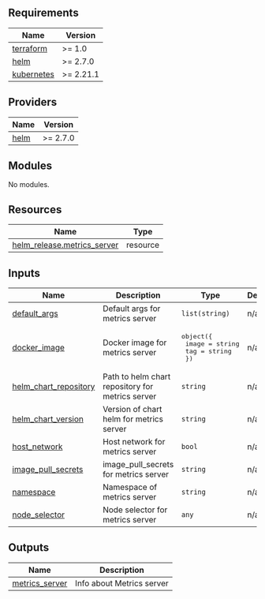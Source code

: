 <!-- BEGIN_TF_DOCS -->
## Requirements

| Name | Version |
|------|---------|
| <a name="requirement_terraform"></a> [terraform](#requirement\_terraform) | >= 1.0 |
| <a name="requirement_helm"></a> [helm](#requirement\_helm) | >= 2.7.0 |
| <a name="requirement_kubernetes"></a> [kubernetes](#requirement\_kubernetes) | >= 2.21.1 |

## Providers

| Name | Version |
|------|---------|
| <a name="provider_helm"></a> [helm](#provider\_helm) | >= 2.7.0 |

## Modules

No modules.

## Resources

| Name | Type |
|------|------|
| [helm_release.metrics_server](https://registry.terraform.io/providers/hashicorp/helm/latest/docs/resources/release) | resource |

## Inputs

| Name | Description | Type | Default | Required |
|------|-------------|------|---------|:--------:|
| <a name="input_default_args"></a> [default\_args](#input\_default\_args) | Default args for metrics server | `list(string)` | n/a | yes |
| <a name="input_docker_image"></a> [docker\_image](#input\_docker\_image) | Docker image for metrics server | <pre>object({<br>    image = string<br>    tag   = string<br>  })</pre> | n/a | yes |
| <a name="input_helm_chart_repository"></a> [helm\_chart\_repository](#input\_helm\_chart\_repository) | Path to helm chart repository for metrics server | `string` | n/a | yes |
| <a name="input_helm_chart_version"></a> [helm\_chart\_version](#input\_helm\_chart\_version) | Version of chart helm for metrics server | `string` | n/a | yes |
| <a name="input_host_network"></a> [host\_network](#input\_host\_network) | Host network for metrics server | `bool` | n/a | yes |
| <a name="input_image_pull_secrets"></a> [image\_pull\_secrets](#input\_image\_pull\_secrets) | image\_pull\_secrets for metrics server | `string` | n/a | yes |
| <a name="input_namespace"></a> [namespace](#input\_namespace) | Namespace of metrics server | `string` | n/a | yes |
| <a name="input_node_selector"></a> [node\_selector](#input\_node\_selector) | Node selector for metrics server | `any` | n/a | yes |

## Outputs

| Name | Description |
|------|-------------|
| <a name="output_metrics_server"></a> [metrics\_server](#output\_metrics\_server) | Info about Metrics server |
<!-- END_TF_DOCS -->